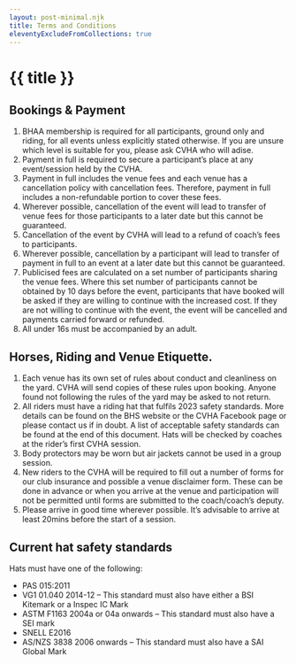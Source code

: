 ```yaml
--- 
layout: post-minimal.njk
title: Terms and Conditions
eleventyExcludeFromCollections: true
---
```


# {{ title }}

## Bookings & Payment

1. BHAA membership is required for all participants, ground only and riding, for all events unless explicitly stated otherwise. If you are unsure which level is suitable for you, please ask CVHA who will adise.
2. Payment in full is required to secure a participant’s place at any event/session held by the CVHA.
3. Payment in full includes the venue fees and each venue has a cancellation policy with cancellation fees. Therefore, payment in full includes a non-refundable portion to cover these fees.
4. Wherever possible, cancellation of the event will lead to transfer of venue fees for those participants to a later date but this cannot be guaranteed.
5. Cancellation of the event by CVHA will lead to a refund of coach’s fees to participants.
6. Wherever possible, cancellation by a participant will lead to transfer of payment in full to an event at a later date but this cannot be guaranteed.
7. Publicised fees are calculated on a set number of participants sharing the venue fees. Where this set number of participants cannot be obtained by 10 days before the event, participants that have booked will be asked if they are willing to continue with the increased cost. If they are not willing to continue with the event, the event will be cancelled and payments carried forward or refunded.
8. All under 16s must be accompanied by an adult.
 
## Horses, Riding and Venue Etiquette.
 
1. Each venue has its own set of rules about conduct and cleanliness on the yard. CVHA will send copies of these rules upon booking. Anyone found not following the rules of the yard may be asked to not return.
2. All riders must have a riding hat that fulfils 2023 safety standards. More details can be found on the BHS website or the CVHA Facebook page or please contact us if in doubt. A list of acceptable safety standards can be found at the end of this document. Hats will be checked by coaches at the rider’s first CVHA session.
3. Body protectors may be worn but air jackets cannot be used in a group session.
4. New riders to the CVHA will be required to fill out a number of forms for our club insurance and possible a venue disclaimer form. These can be done in advance or when you arrive at the venue and participation will not be permitted until forms are submitted to the coach/coach’s deputy.
5. Please arrive in good time wherever possible. It’s advisable to arrive at least 20mins before the start of a session.
 
 
## Current hat safety standards

Hats must have one of the following:
 
- PAS 015:2011
- VG1 01.040 2014-12 – This standard must also have either a BSI Kitemark or a Inspec IC Mark
- ASTM F1163 2004a or 04a onwards – This standard must also have a SEI mark
- SNELL E2016
- AS/NZS 3838 2006 onwards – This standard must also have a SAI Global Mark